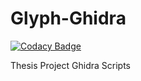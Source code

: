 # Glyph-Ghidra

[![Codacy Badge](https://api.codacy.com/project/badge/Grade/f152ad068bd44de79bd83cda1df6acd9)](https://app.codacy.com/gh/Xenios91/Glyph-Ghidra?utm_source=github.com&utm_medium=referral&utm_content=Xenios91/Glyph-Ghidra&utm_campaign=Badge_Grade)

Thesis Project Ghidra Scripts
